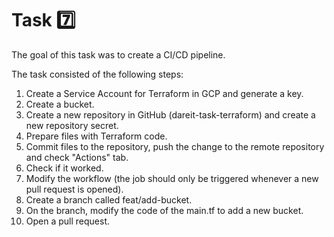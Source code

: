 # Task 7️⃣

The goal of this task was to create a CI/CD pipeline.

The task consisted of the following steps:
1. Create a Service Account for Terraform in GCP and generate a key.
2. Create a bucket.
3. Create a new repository in GitHub (dareit-task-terraform) and create a new repository secret.
4. Prepare files with Terraform code.
5. Commit files to the repository, push the change to the remote repository and check "Actions" tab.
6. Check if it worked.
7. Modify the workflow (the job should only be triggered whenever a new pull request is opened).
8. Create a branch called feat/add-bucket.
9. On the branch, modify the code of the main.tf to add a new bucket.
10. Open a pull request.

